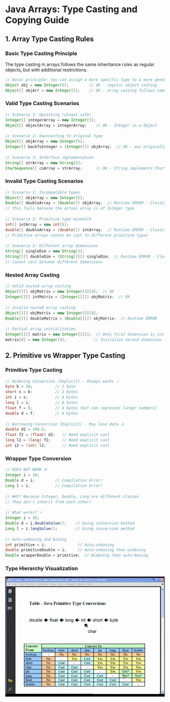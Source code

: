 # Java Arrays: Type Casting and Copying Guide

## 1. Array Type Casting Rules

### Basic Type Casting Principle
The type casting in arrays follows the same inheritance rules as regular objects, but with additional restrictions.

```java
// Basic principle: You can assign a more specific type to a more general type
Object obj = new Integer(5);         // OK - regular object casting
Object[] objArr = new Integer[5];    // OK - array casting follows same rule
```

### Valid Type Casting Scenarios

```java
// Scenario 1: Upcasting (always safe)
Integer[] integerArray = new Integer[5];
Object[] objectArray = integerArray;    // OK - Integer is-a Object

// Scenario 2: Downcasting to original type
Object[] objArray = new Integer[5];
Integer[] backToInteger = (Integer[]) objArray;  // OK - was originally Integer[]

// Scenario 3: Interface implementation
String[] strArray = new String[5];
CharSequence[] csArray = strArray;      // OK - String implements CharSequence
```

### Invalid Type Casting Scenarios

```java
// Scenario 1: Incompatible types
Object[] objArray = new Integer[5];
Double[] doubleArray = (Double[]) objArray;  // Runtime ERROR - ClassCastException
// This fails because the actual array is of Integer type

// Scenario 2: Primitive type mismatch
int[] intArray = new int[5];
double[] doubleArray = (double[]) intArray;  // Runtime ERROR - ClassCastException
// Primitive arrays cannot be cast to different primitive types

// Scenario 3: Different array dimensions
String[] singleDim = new String[3];
String[][] doubleDim = (String[][]) singleDim;  // Runtime ERROR - ClassCastException
// Cannot cast between different dimensions
```

### Nested Array Casting

```java
// Valid nested array casting
Object[][] objMatrix = new Integer[3][4];  // OK
Integer[][] intMatrix = (Integer[][]) objMatrix;  // OK

// Invalid nested array casting
Object[][] objMatrix = new Integer[3][4];
Double[][] doubleMatrix = (Double[][]) objMatrix;  // Runtime ERROR

// Partial array initialization
Integer[][] matrix = new Integer[3][];  // Only first dimension is initialized
matrix[0] = new Integer[4];            // Initialize second dimension
```


## 2. Primitive vs Wrapper Type Casting

### Primitive Type Casting

```java
// Widening Conversion (Implicit) - Always works ✓
byte b = 10;          // 1 byte
short s = b;          // 2 bytes
int i = s;            // 4 bytes
long l = i;           // 8 bytes
float f = l;          // 4 bytes (but can represent larger numbers)
double d = f;         // 8 bytes

// Narrowing Conversion (Explicit) - May lose data ⚠️
double d2 = 100.5;
float f2 = (float) d2;   // Need explicit cast
long l2 = (long) f2;     // Need explicit cast
int i2 = (int) l2;       // Need explicit cast
```

### Wrapper Type Conversion

```java
// DOES NOT WORK ✗
Integer i = 10;
Double d = i;         // Compilation Error!
Long l = i;           // Compilation Error!

// WHY? Because Integer, Double, Long are different classes
// They don't inherit from each other!

// What works? ✓
Integer i = 10;
Double d = i.doubleValue();    // Using conversion method
Long l = i.longValue();        // Using conversion method

// Auto-unboxing and boxing
int primitive = i;              // Auto-unboxing
double primitiveDouble = i;     // Auto-unboxing then widening
Double wrapperDouble = primitive;  // Widening then auto-boxing
```

### Type Hierarchy Visualization

![typecasting](/Images/typecast.jpg)


